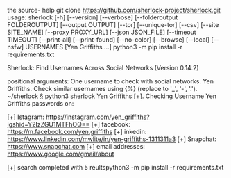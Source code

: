 

the source- help
git clone https://github.com/sherlock-project/sherlock.git
usage: sherlock [-h] [--version] [--verbose] [--folderoutput FOLDEROUTPUT]
                [--output OUTPUT] [--tor] [--unique-tor] [--csv]
                [--site SITE_NAME] [--proxy PROXY_URL] [--json JSON_FILE]
                [--timeout TIMEOUT] [--print-all] [--print-found] [--no-color]
                [--browse] [--local] [--nsfw]
                USERNAMES [Yen Griffiths ...]
 python3 -m pip install -r requirements.txt

Sherlock: Find Usernames Across Social Networks (Version 0.14.2)

positional arguments:    One username to check with social networks.
  Yen Griffiths.          Check similar usernames using {%} (replace to '_', '-', '.').
~/sherlock
§ python3 sherlock Yen Griffiths
[+]. Checking Username Yen Griffiths passwords on:

[+]  Istagram: https://instagram.com/yen_griffiths?igshid=Y2IzZGU1MTFhOQ==
[+]  facebook: https://m.facebook.com/yen.griffiths
[+]  inkedin: https://www.linkedin.com/mwlite/in/yen-griffiths-1311311a3
[+]  Snapchat: https://www.snapchat.com
[+]  email addresses: https://www.google.com/gmail/about

[+] search completed with 5 reultspython3 -m pip install -r requirements.txt
